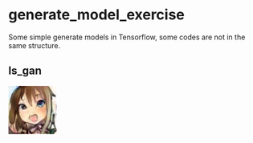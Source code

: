 # generate_model_exercise
Some simple generate models in Tensorflow, some codes are not in the same structure.
## ls_gan
![image](https://github.com/czzyyy/generate_model_exercise/blob/master/gan/ls_gan/7generate.png)
